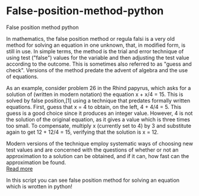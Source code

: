 # False-position-method-python
False position method python

In mathematics, the false position method or regula falsi is a very old method for solving an equation in one unknown, that, in modified form, is still in use. In simple terms, the method is the trial and error technique of using test ("false") values for the variable and then adjusting the test value according to the outcome. This is sometimes also referred to as "guess and check". Versions of the method predate the advent of algebra and the use of equations.

As an example, consider problem 26 in the Rhind papyrus, which asks for a solution of (written in modern notation) the equation x + x/4 = 15. This is solved by false position,[1] using a technique that predates formally written equations. First, guess that x = 4 to obtain, on the left, 4 + 4/4 = 5. This guess is a good choice since it produces an integer value. However, 4 is not the solution of the original equation, as it gives a value which is three times too small. To compensate, multiply x (currently set to 4) by 3 and substitute again to get 12 + 12/4 = 15, verifying that the solution is x = 12.

Modern versions of the technique employ systematic ways of choosing new test values and are concerned with the questions of whether or not an approximation to a solution can be obtained, and if it can, how fast can the approximation be found.
<br>
<a href="https://en.wikipedia.org/wiki/False_position_method" target="_blank">Read more</a>
<br>

In this script you can see false position method for solving an equation which is wrotten in python!
